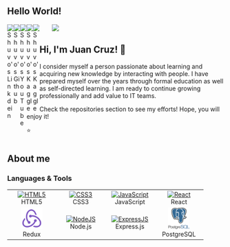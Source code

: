 ## Hello World!

[<img align="right" width="400" src="https://github-readme-stats.vercel.app/api?username=AmitHasanShuvo&show_icons=true"/>](https://github.com/AmitHasanShuvo/)

<a href="https://www.linkedin.com/in/kazi-amit-hasan/">
  <img align="left" alt="Shuvo's Linkdein" width="15px" src="https://cdn.jsdelivr.net/npm/simple-icons@v3/icons/linkedin.svg" />
</a>
<a href="https://github.com/AmitHasanShuvo">
  <img align="left" alt="Shuvo's Github" width="15px" src="https://cdn.jsdelivr.net/npm/simple-icons@v3/icons/github.svg" />
</a>
<a href="https://www.youtube.com/channel/UCES_2FWYQbgyikzxCQ_oOVQ?view_as=subscriber">
  <img align="left" alt="Shuvo's YouTube" width="15px" src="https://cdn.jsdelivr.net/npm/simple-icons@3.2.0/icons/youtube.svg" />
</a>

<a href="https://www.kaggle.com/amithasanshuvo">
  <img align="left" alt="Shuvo's Kaggle" width="15px" src="https://cdn.jsdelivr.net/npm/simple-icons@3.1.0/icons/kaggle.svg" />
</a>
<a href="https://www.researchgate.net/profile/Kazi_Amit_Hasan">
  <img align="left" alt="Shuvo's Kaggle" width="15px" src="https://cdn.jsdelivr.net/npm/simple-icons@3.2.0/icons/researchgate.svg" />
</a>
<br />


## Hi, I'm Juan Cruz! 👋

 I consider myself a person passionate about learning and acquiring new knowledge by interacting with people. I have prepared myself over the years through formal education as well as self-directed learning. I am ready to continue growing professionally and add value to IT teams.

Check the repositories section to see my efforts! Hope, you will enjoy it!

⭐️ 

### 


# 

<!-- ![My profile](https://i.imgur.com/UxTmoPS.png) -->
  
## About me 
    


### **Languages & Tools**

<table align="center">
  <tr>
    <td align="center" width="100">
      <a href="#">
        <img src="https://upload.wikimedia.org/wikipedia/commons/6/61/HTML5_logo_and_wordmark.svg" width="50" height="50" alt="HTML5" />
      </a>
      <br>HTML5
    </td>
    <td align="center" width="100">
      <a href="#">
        <img src="https://upload.wikimedia.org/wikipedia/commons/d/d5/CSS3_logo_and_wordmark.svg" width="50" height="50" alt="CSS3" />
      </a>
      <br>CSS3
    </td>
    <td align="center" width="100">
      <a href="#">
        <img src="https://upload.wikimedia.org/wikipedia/commons/9/99/Unofficial_JavaScript_logo_2.svg" width="50" height="50" alt="JavaScript" />
      </a>
      <br>JavaScript
    </td>
      <td align="center" width="100">
      <a href="#">
        <img src="https://www.vectorlogo.zone/logos/reactjs/reactjs-icon.svg" width="50" height="50" alt="React" />
      </a>
      <br>React
    </td>
  </tr>
    <td align="center" width="100">
      <a href="#">
        <img src="https://raw.githubusercontent.com/sachinverma53121/sachinverma53121/master/icons/redux.png" width="50" height="50" alt="Redux" />
      </a>
      <br>Redux
    </td>
    </td>
    <td align="center" width="100">
      <a href="#">
        <img src="https://upload.wikimedia.org/wikipedia/commons/d/d9/Node.js_logo.svg" width="50" height="50" alt="NodeJS" />
      </a>
      <br>Node.js
    </td>
    <td align="center" width="100"> 
      <a href="#" >
        <img src="https://www.vectorlogo.zone/logos/expressjs/expressjs-icon.svg" width="50" height="50" alt="ExpressJS" />
      </a>
      <br>Express.js
    </td>
    <td align="center" width="100">
      <a href="#">
        <img src="https://raw.githubusercontent.com/sachinverma53121/sachinverma53121/master/icons/psql.png" width="50" height="50" alt="Postgresql" />
      </a>
      <br>PostgreSQL
    </td>
  </tr>
</table>


